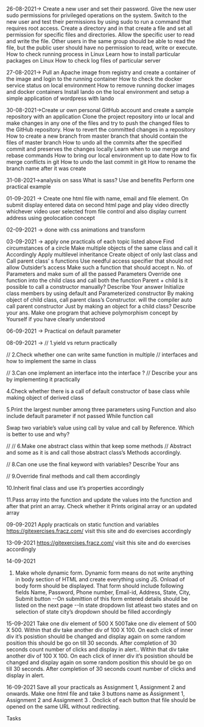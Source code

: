 26-08-2021->  Create a new user and set their password. Give the new user sudo permissions for privileged operations on the system. Switch to the new user and test their permissions by using sudo to run a command that requires root access.
 Create a directory and in that create a file and set all permission for specific files and directories.
 Allow the specific user to read and write the file. Other users in the same group should be able to read the file, but the public user should have no permission to read, write or execute.
 How to check running process in Linux
 Learn how to install particular packages on Linux
 How to check log files of particular server

27-08-2021-> Pull an Apache image from registry and create a container of the image and login to the running container
    How to check the docker service status on local environment
    How to remove running docker images and docker containers
    Install lando on the local environment and setup a simple application of wordpress with lando

30-08-2021->Create ur own personal GitHub account and create a sample repository with an application
    Clone the project repository into ur local and make changes in any one of the files and try to push the changed files to the GitHub repository.
    How to revert the committed changes in a repository
    How to create a new branch from master branch that should contain the files of master branch
    How to undo all the commits after the specified commit and preserves the changes locally
    Learn when to use merge and rebase commands
    How to bring our local environment up to date
    How to fix merge conflicts in git
    How to undo the last commit in git
    How to rename the branch name after it was create

31-08-2021->analysis on sass
    What is sass? Use and benefits
    Perform one practical example

01-09-2021 -> Create one html file with name, email and file element. On submit display entered data on second html page and play video directly whichever video user selected from file control and also display current address using geolocation concept

02-09-2021 -> done with css animations and transform

03-09-2021 -> apply one practicals of each topic listed above
Find circumstances of a  circle
Make multiple objects of the same class and call it Accordingly
Apply multilevel inheritance
Create object of only last class and Call parent class’ s functions
Use needful access specifier that should not allow Outsider’s access
Make such a function that should accept n. No. of
Parameters and make sum of all the passed
Parameters
Override one function into the child class and call both the
function Parent + child
Is it possible to call a constructor manually? Describe Your answer
Initialize class members by using default and
Parameterized constructor
By making object of child class, call parent class’s
Constructor. will the compiler auto call parent constructor
Just by making an object for a child class? Describe your ans.
Make one program that achieve polymorphism concept by
Yourself if you have clearly understood

06-09-2021 -> Practical on default parameter

08-09-2021 -> 
// 1.yield vs return practically

// 2.Check whether one can write same function in multiple
// interfaces and how to implement the same in class

// 3.Can one implement an interface into the interface ?
// Describe your ans by implementing it practically

4.Check whether there is a call of default constructor of base
class while making object of derived class

5.Print the largest number among three parameters using
Function and also include default parameter if not passed While function call

Swap two variable’s value using call by value and call by
Reference. Which is better to use and why?

// // 6.Make one abstract class within that keep some methods
// Abstract and some as it is and call those abstract class’s Methods accordingly.

// 8.Can one use the final keyword with variables? Describe Your ans

// 9.Override final methods and call them accordingly

10.Inherit final class and use it’s properties accordingly

11.Pass array into the function and update the values into the
function and after that print an array. Check whether it
Prints original array or an updated array


09-09-2021
Apply practicals on static function and variables
https://gitexercises.fracz.com/ visit this site and do exercises accordingly


13-09-2021
https://gitexercises.fracz.com/ visit this site and do exercises accordingly

14-09-2021
1. Make whole dynamic form. Dynamic form means do not write anything in body section of HTML and
create everything using JS. Onload of body form should be displayed.
That form should include following fields
Name, Password, Phone number, Email-id, Address, State, City, Submit button
--On submittion of this form entered details should be listed on the next page
--In state dropdown list atleast two states and on selection of state city’s dropdown should be filled accordingly

15-09-2021
Take one div element of 500 X 500Take one div element of 500 X 500. Within that div take another div of 100 X 100. On each click of inner div it’s posistion should be changed and display again on some random position this should be go on till 30 seconds. After completion of 30 seconds count number of clicks and display in alert.. Within that div take another div of 100 X 100. On each click of inner div it’s posistion should be changed and display again on some random position this should be go on till 30 seconds. After completion of 30 seconds count number of clicks and display in alert.

16-09-2021
Save all your practicals as Assignment 1, Assignment 2 and onwards.
Make one html file and take 3 buttons name as Assignment 1, Assignment 2 and Assignment 3 .
Onclick of each button that file should be opened on the same URL without redirecting.

Tasks
